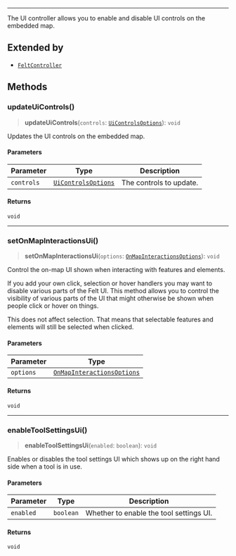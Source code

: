 ***

The UI controller allows you to enable and disable UI controls on the
embedded map.

## Extended by

* [`FeltController`](../Main/FeltController.md)

## Methods

### updateUiControls()

> **updateUiControls**(`controls`: [`UiControlsOptions`](UiControlsOptions.md)): `void`

Updates the UI controls on the embedded map.

#### Parameters

| Parameter  | Type                                        | Description             |
| ---------- | ------------------------------------------- | ----------------------- |
| `controls` | [`UiControlsOptions`](UiControlsOptions.md) | The controls to update. |

#### Returns

`void`

***

### setOnMapInteractionsUi()

> **setOnMapInteractionsUi**(`options`: [`OnMapInteractionsOptions`](OnMapInteractionsOptions.md)): `void`

Control the on-map UI shown when interacting with features and elements.

If you add your own click, selection or hover handlers you may want to disable
various parts of the Felt UI. This method allows you to control the visibility of
various parts of the UI that might otherwise be shown when people click or hover
on things.

This does not affect selection. That means that selectable features and elements
will still be selected when clicked.

#### Parameters

| Parameter | Type                                                      |
| --------- | --------------------------------------------------------- |
| `options` | [`OnMapInteractionsOptions`](OnMapInteractionsOptions.md) |

#### Returns

`void`

***

### enableToolSettingsUi()

> **enableToolSettingsUi**(`enabled`: `boolean`): `void`

Enables or disables the tool settings UI which shows up on the right hand side
when a tool is in use.

#### Parameters

| Parameter | Type      | Description                             |
| --------- | --------- | --------------------------------------- |
| `enabled` | `boolean` | Whether to enable the tool settings UI. |

#### Returns

`void`
